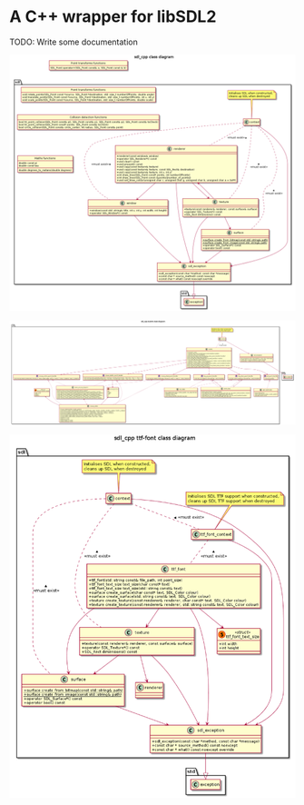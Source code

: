 # A C++ wrapper for libSDL2

TODO: Write some documentation

![class diagram](sdl_cpp-class-diagram.png)

![events class diagram](sdl_cpp-events-class-diagram.png)

![ttf-font class diagram](sdl_cpp-ttf-font-class-diagram.png)